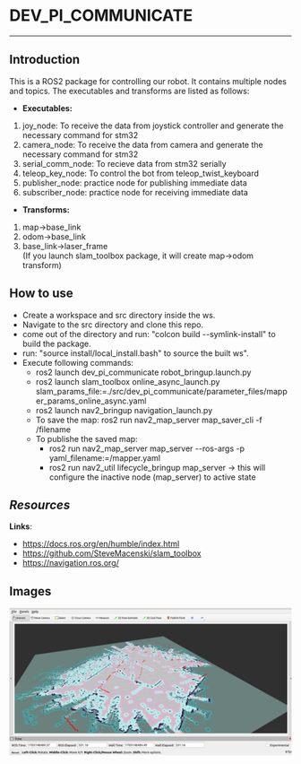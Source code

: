 # DEV_PI_COMMUNICATE

--- 

## **Introduction**

This is a ROS2 package for controlling our robot. It contains multiple nodes and topics.
The executables and transforms are listed as follows:

* **Executables:**
1. joy_node: To receive the data from joystick controller and generate the necessary command for stm32
2. camera_node: To receive the data from camera and generate the necessary command for stm32
3. serial_comm_node: To recieve data from stm32 serially
4. teleop_key_node: To control the bot from teleop_twist_keyboard
5. publisher_node: practice node for publishing immediate data
5. subscriber_node: practice node for receiving immediate data

* **Transforms:**
1. map->base_link
2. odom->base_link
3. base_link->laser_frame  
  (If you launch slam_toolbox package, it will create map->odom transform)

## **How to use**
 
 * Create a workspace and src directory inside the ws.
 * Navigate to the src directory and clone this repo.
 * come out of the directory and run: "colcon build --symlink-install" to build the package.
 * run: "source install/local_install.bash" to source the built ws".
 * Execute following commands:
    * ros2 launch dev_pi_communicate robot_bringup.launch.py 
    * ros2 launch slam_toolbox online_async_launch.py slam_params_file:=./src/dev_pi_communicate/parameter_files/mapper_params_online_async.yaml 
    * ros2 launch nav2_bringup navigation_launch.py
    * To save the map: ros2 run nav2_map_server map_saver_cli -f /filename
    * To publishe the saved map: 
      - ros2 run nav2_map_server map_server --ros-args -p yaml_filename:=/mapper.yaml
      - ros2 run nav2_util lifecycle_bringup map_server -> this will configure the inactive node (map_server) to active state

## ***Resources***

**Links**:
- https://docs.ros.org/en/humble/index.html
- https://github.com/SteveMacenski/slam_toolbox
- https://navigation.ros.org/

## Images

![FIRST MAP OF GAMEFEILD!](/docs/Screenshot%20from%202023-12-21%2014-33-36.png "map")


